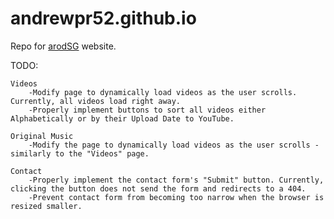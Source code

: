 # andrewpr52.github.io
Repo for [arodSG](arodsg.com) website.

TODO:

	Videos
		-Modify page to dynamically load videos as the user scrolls. Currently, all videos load right away.
		-Properly implement buttons to sort all videos either Alphabetically or by their Upload Date to YouTube.

	Original Music
		-Modify the page to dynamically load videos as the user scrolls - similarly to the "Videos" page.

	Contact
		-Properly implement the contact form's "Submit" button. Currently, clicking the button does not send the form and redirects to a 404.
		-Prevent contact form from becoming too narrow when the browser is resized smaller.
